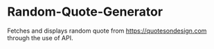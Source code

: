 # Random-Quote-Generator
Fetches and displays random quote from https://quotesondesign.com through the use of API. 
